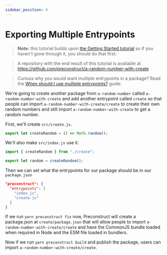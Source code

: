 ```yaml
---
sidebar_position: 4
---
```


# Exporting Multiple Entrypoints

> **Note:** this tutorial builds upon [the Getting Started tutorial](/tutorials) so if you haven't gone through it, you should do that first.

> A repository with the end result of this tutorial is available at https://github.com/preconstruct/a-random-number-with-create

> Curious why you would want multiple entrypoints in a package? Read the [When should I use multiple entrypoints?](/guides/when-should-i-use-multiple-entrypoints) guide.

We're going to create another package from `a-random-number` called `a-random-number-with-create` and add another entrypoint called `create` so that people can import `a-random-number-with-create/create` to create their own random numbers and still import `a-random-number-with-create` to get a random number.

First, we'll create `src/create.js`.

```jsx
export let createRandom = () => Math.random();
```

We'll also make `src/index.js` use it.

```jsx
import { createRandom } from "./create";

export let random = createRandom();
```

Then we can set what the entrypoints for our package should be in our `package.json`

```json
"preconstruct": {
  "entrypoints": [
    "index.js",
    "create.js"
  ]
}
```

If we run `yarn preconstruct fix` now, Preconstruct will create a package.json at `create/package.json` that will allow people to import `a-random-number-with-create/create` and have the CommonJS bundle loaded when required in Node and the ESM file loaded in bundlers.

Now if we run `yarn preconstruct build` and publish the package, users can import `a-random-number-with-create/create`.
